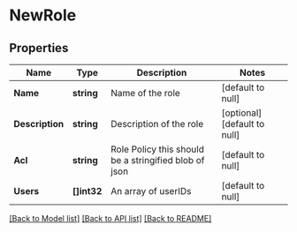 # NewRole

## Properties
Name | Type | Description | Notes
------------ | ------------- | ------------- | -------------
**Name** | **string** | Name of the role | [default to null]
**Description** | **string** | Description of the role | [optional] [default to null]
**Acl** | **string** | Role Policy this should be a stringified blob of json | [default to null]
**Users** | **[]int32** | An array of userIDs | [default to null]

[[Back to Model list]](../README.md#documentation-for-models) [[Back to API list]](../README.md#documentation-for-api-endpoints) [[Back to README]](../README.md)


